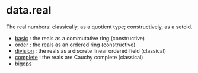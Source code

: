 data.real
========

The real numbers: classically, as a quotient type; constructively, as a setoid.

* [basic](basic.lean) : the reals as a commutative ring (constructive)
* [order](order.lean) : the reals as an ordered ring (constructive)
* [division](division.lean) : the reals as a discrete linear ordered field (classical)
* [complete](complete.lean) : the reals are Cauchy complete (classical)
* [bigops](bigops.lean)
